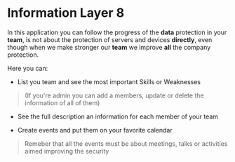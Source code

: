 # Information Layer 8

In this application you can follow the progress of the **data** protection in your **team**, is not about the protection of servers and devices **directly**, even though when we make stronger our **team** we improve **all** the company protection.

Here you can:

- List you team and see the most important Skills or Weaknesses

> (If you're admin you can add a members, update or delete the information of all of them)

- See the full description an information for each member of your team

- Create events and put them on your favorite calendar

> Remeber that all the events must be about meetings, talks or activities aimed improving the security
